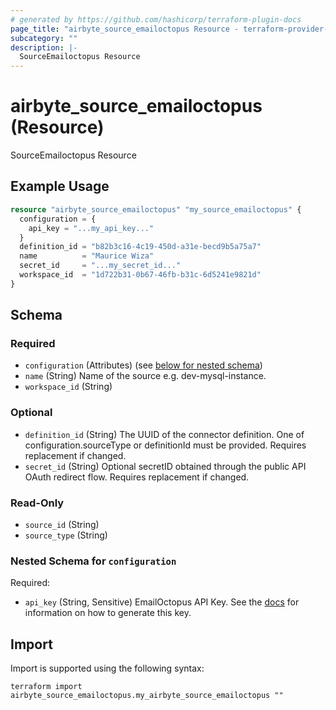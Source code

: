 ```yaml
---
# generated by https://github.com/hashicorp/terraform-plugin-docs
page_title: "airbyte_source_emailoctopus Resource - terraform-provider-airbyte"
subcategory: ""
description: |-
  SourceEmailoctopus Resource
---
```


# airbyte_source_emailoctopus (Resource)

SourceEmailoctopus Resource

## Example Usage

```terraform
resource "airbyte_source_emailoctopus" "my_source_emailoctopus" {
  configuration = {
    api_key = "...my_api_key..."
  }
  definition_id = "b82b3c16-4c19-450d-a31e-becd9b5a75a7"
  name          = "Maurice Wiza"
  secret_id     = "...my_secret_id..."
  workspace_id  = "1d722b31-0b67-46fb-b31c-6d5241e9821d"
}
```

<!-- schema generated by tfplugindocs -->
## Schema

### Required

- `configuration` (Attributes) (see [below for nested schema](#nestedatt--configuration))
- `name` (String) Name of the source e.g. dev-mysql-instance.
- `workspace_id` (String)

### Optional

- `definition_id` (String) The UUID of the connector definition. One of configuration.sourceType or definitionId must be provided. Requires replacement if changed.
- `secret_id` (String) Optional secretID obtained through the public API OAuth redirect flow. Requires replacement if changed.

### Read-Only

- `source_id` (String)
- `source_type` (String)

<a id="nestedatt--configuration"></a>
### Nested Schema for `configuration`

Required:

- `api_key` (String, Sensitive) EmailOctopus API Key. See the <a href="https://help.emailoctopus.com/article/165-how-to-create-and-delete-api-keys">docs</a> for information on how to generate this key.

## Import

Import is supported using the following syntax:

```shell
terraform import airbyte_source_emailoctopus.my_airbyte_source_emailoctopus ""
```
